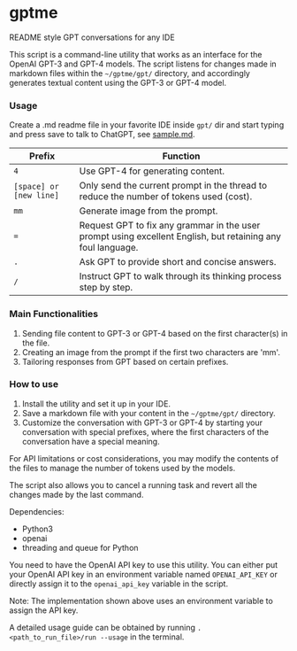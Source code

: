 # gptme
README style GPT conversations for any IDE

This script is a command-line utility that works as an interface for the OpenAI GPT-3 and GPT-4 models. The script listens for changes made in markdown files within the `~/gptme/gpt/` directory, and accordingly generates textual content using the GPT-3 or GPT-4 model.

### Usage

Create a .md readme file in your favorite IDE inside `gpt/` dir and start typing and press save to talk to ChatGPT, see [sample.md](/gpt/sample.md).

Prefix | Function
--------|---------
`4` | Use GPT-4 for generating content.
`[space] or [new line]` | Only send the current prompt in the thread to reduce the number of tokens used (cost).
`mm` | Generate image from the prompt.
`=` | Request GPT to fix any grammar in the user prompt using excellent English, but retaining any foul language.
`.` | Ask GPT to provide short and concise answers.
`/` |  Instruct GPT to walk through its thinking process step by step.
 

### Main Functionalities
1. Sending file content to GPT-3 or GPT-4 based on the first character(s) in the file.
2. Creating an image from the prompt if the first two characters are 'mm'.
3. Tailoring responses from GPT based on certain prefixes.

### How to use
1. Install the utility and set it up in your IDE.
2. Save a markdown file with your content in the `~/gptme/gpt/` directory.
3. Customize the conversation with GPT-3 or GPT-4 by starting your conversation with special prefixes, where the first characters of the conversation have a special meaning.

For API limitations or cost considerations, you may modify the contents of the files to manage the number of tokens used by the models.

The script also allows you to cancel a running task and revert all the changes made by the last command.

Dependencies:
- Python3
- openai
- threading and queue for Python

You need to have the OpenAI API key to use this utility. You can either put your OpenAI API key in an environment variable named `OPENAI_API_KEY` or directly assign it to the `openai_api_key` variable in the script.

Note: The implementation shown above uses an environment variable to assign the API key.

A detailed usage guide can be obtained by running `.<path_to_run_file>/run --usage` in the terminal.
